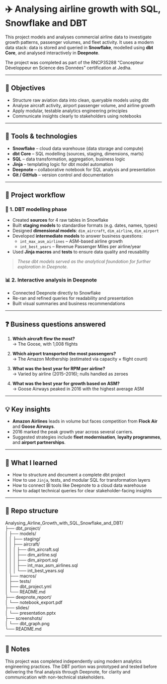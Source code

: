 # ✈️ Analysing airline growth with SQL, Snowflake and DBT

This project models and analyses commercial airline data to investigate growth patterns, passenger volumes, and fleet activity. It uses a modern data stack: data is stored and queried in **Snowflake**, modelled using **dbt Core**, and analysed interactively in **Deepnote**.

The project was completed as part of the RNCP35288 “Concepteur Développeur en Science des Données” certification at Jedha.

---

## 📌 Objectives

- Structure raw aviation data into clean, queryable models using dbt
- Analyse aircraft activity, airport passenger volume, and airline growth
- Apply modular, testable analytics engineering principles
- Communicate insights clearly to stakeholders using notebooks

---

## 🧰 Tools & technologies

- **Snowflake** – cloud data warehouse (data storage and compute)
- **dbt Core** – SQL modelling (sources, staging, dimensions, marts)
- **SQL** – data transformation, aggregation, business logic
- **Jinja** – templating logic for dbt model automation
- **Deepnote** – collaborative notebook for SQL analysis and presentation
- **Git / GitHub** – version control and documentation

---

## 🔄 Project workflow

### 🧱 1. DBT modelling phase

- Created **sources** for 4 raw tables in Snowflake
- Built **staging models** to standardise formats (e.g. dates, names, types)
- Designed **dimensional models**: `dim_aircraft`, `dim_airline`, `dim_airport`
- Developed **intermediate models** to answer business questions:
  - `int_max_asm_airlines` – ASM-based airline growth
  - `int_best_years` – Revenue Passenger Miles per airline/year
- Used **Jinja macros** and **tests** to ensure data quality and reusability

> *These dbt models served as the analytical foundation for further exploration in Deepnote.*

### 📊 2. Interactive analysis in Deepnote

- Connected Deepnote directly to Snowflake
- Re-ran and refined queries for readability and presentation
- Built visual summaries and business recommendations

---

## ❓ Business questions answered

1. **Which aircraft flew the most?**  
   → The Goose, with 1,008 flights

2. **Which airport transported the most passengers?**  
   → The Amazon Mothership (estimated via capacity × flight count)

3. **What was the best year for RPM per airline?**  
   → Varied by airline (2015–2016); nulls handled as zeroes

4. **What was the best year for growth based on ASM?**  
   → Goose Airways peaked in 2016 with the highest average ASM

---

## 💡 Key insights

- **Amazon Airlines** leads in volume but faces competition from **Flock Air** and **Goose Airways**.
- 2016 marked the peak growth year across several carriers.
- Suggested strategies include **fleet modernisation**, **loyalty programmes**, and **airport partnerships**.

---

## 🧠 What I learned

- How to structure and document a complete dbt project
- How to use `Jinja`, tests, and modular SQL for transformation layers
- How to connect BI tools like Deepnote to a cloud data warehouse
- How to adapt technical queries for clear stakeholder-facing insights

---

## 📁 Repo structure

Analysing_Airline_Growth_with_SQL_Snowflake_and_DBT/</br>
├── dbt_project/</br>
│   ├── models/</br>
│   │   ├── staging/</br>
│   │   ├── aircraft/</br>
│   │   │   ├── dim_aircraft.sql</br>
│   │   │   ├── dim_airline.sql</br>
│   │   │   ├── dim_airport.sql</br>
│   │   │   ├── int_max_asm_airlines.sql</br>
│   │   │   └── int_best_years.sql</br>
│   ├── macros/</br>
│   ├── tests/</br>
│   ├── dbt_project.yml</br>
│   └── README.md</br>
├── deepnote_report/</br>
│   └── notebook_export.pdf</br>
├── slides/</br>
│   └── presentation.pptx</br>
├── screenshots/</br>
│   └── dbt_graph.png</br>
└── README.md</br>

---

## 📎 Notes

This project was completed independently using modern analytics engineering practices. The DBT portion was prototyped and tested before delivering the final analysis through Deepnote, for clarity and communication with non-technical stakeholders.
